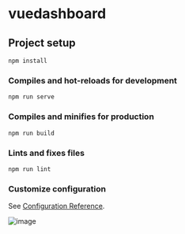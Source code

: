 # vuedashboard

## Project setup
```
npm install
```

### Compiles and hot-reloads for development
```
npm run serve
```

### Compiles and minifies for production
```
npm run build
```

### Lints and fixes files
```
npm run lint
```

### Customize configuration
See [Configuration Reference](https://cli.vuejs.org/config/).

![image](https://github.com/eaimiesylv/vuedashboard/assets/50324524/57c2e719-ad19-49b1-96a8-dd341d451dae)

